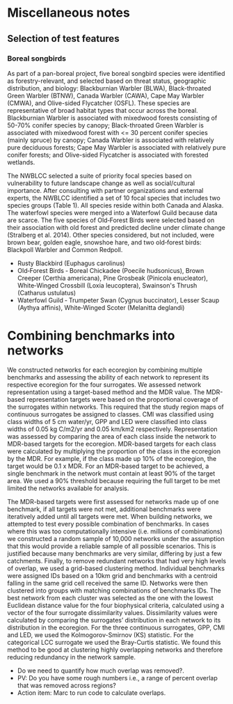 # Miscellaneous notes

## Selection of test features

### Boreal songbirds

As part of a pan-boreal project, five boreal songbird species were identified as forestry-relevant, and selected based on threat status, geographic distribution, and biology: Blackburnian Warbler (BLWA), Black-throated Green Warbler (BTNW), Canada Warbler (CAWA), Cape May Warbler (CMWA), and Olive-sided Flycatcher (OSFL). These species are representative of broad habitat types that occur across the boreal. Blackburnian Warbler is associated with mixedwood forests consisting of 50-70% conifer species by canopy; Black-throated Green Warbler is associated with mixedwood forest with <= 30 percent conifer species (mainly spruce) by canopy; Canada Warbler is associated with relatively pure deciduous forests; Cape May Warbler is associated with relatively pure conifer forests; and Olive-sided Flycatcher is associated with forested wetlands.

The NWBLCC selected a suite of priority focal species based on vulnerability to future landscape change as well as social/cultural importance. After consulting with partner organizations and external experts, the NWBLCC identified a set of 10 focal species that includes two species groups (Table 1). All species reside within both Canada and Alaska. The waterfowl species were merged into a Waterfowl Guild because data are scarce. The five species of Old‐Forest Birds were selected based on their association with old forest and predicted decline under climate change (Stralberg et al. 2014). Other species considered, but not included, were brown bear, golden eagle, snowshoe hare, and two old‐forest birds: Blackpoll Warbler and Common Redpoll.

  * Rusty Blackbird (Euphagus carolinus)
  * Old‐Forest Birds ‐ Boreal Chickadee (Poecile hudsonicus), Brown Creeper (Certhia americana), Pine Grosbeak (Pinicola enucleator), White‐Winged Crossbill (Loxia leucoptera), Swainson's Thrush (Catharus ustulatus)
  * Waterfowl Guild ‐ Trumpeter Swan (Cygnus buccinator), Lesser Scaup (Aythya affinis), White‐Winged Scoter (Melanitta deglandi)

# Combining benchmarks into networks

We constructed networks for each ecoregion by combining multiple benchmarks and assessing the ability of each network to represent its respective ecoregion for the four surrogates. We assessed network representation using a target-based method and the MDR value. The MDR-based representation targets were based on the proportional coverage of the surrogates within networks. This required that the study region maps of continuous surrogates be assigned to classes. CMI was classified using class widths of 5 cm water/yr, GPP and LED were classified into class widths of 0.05 kg C/m2/yr and 0.05 km/km2 respectively. Representation was assessed by comparing the area of each class inside the network to MDR-based targets for the ecoregion. MDR-based targets for each class were calculated by multiplying the proportion of the class in the ecoregion by the MDR. For example, if the class made up 10% of the ecoregion, the target would be 0.1 x MDR. For an MDR-based target to be achieved, a single benchmark in the network must contain at least 90% of the target area. We used a 90% threshold because requiring the full target to be met limited the networks available for analysis.

The MDR-based targets were first assessed for networks made up of one benchmark, if all targets were not met, additional benchmarks were iteratively added until all targets were met. When building networks, we attempted to test every possible combination of benchmarks. In cases where this was too computationally intensive (i.e. millions of combinations) we constructed a random sample of 10,000 networks under the assumption that this would provide a reliable sample of all possible scenarios. This is justified because many benchmarks are very similar, differing by just a few catchments. Finally, to remove redundant networks that had very high levels of overlap, we used a grid-based clustering method. Individual benchmarks were assigned IDs based on a 10km grid and benchmarks with a centroid falling in the same grid cell received the same ID. Networks were then clustered into groups with matching combinations of benchmarks IDs. The best network from each cluster was selected as the one with the lowest Euclidean distance value for the four biophysical criteria, calculated using a vector of the four surrogate dissimilarity values. Dissimilarity values were calculated by comparing the surrogates’ distribution in each network to its distribution in the ecoregion. For the three continuous surrogates, GPP, CMI and LED, we used the Kolmogorov-Smirnov (KS) statistic. For the categorical LCC surrogate we used the Bray-Curtis statistic. We found this method to be good at clustering highly overlapping networks and therefore reducing redundancy in the network sample.

  * Do we need to quantify how much overlap was removed?.
  * PV: Do you have some rough numbers i.e., a range of percent overlap that was removed across regions?
  * Action item: Marc to run code to calculate overlaps.
